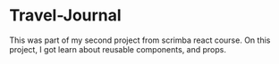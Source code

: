 # Travel-Journal
This was part of my second project from scrimba react course. On this project, I got learn about reusable components, and props.
